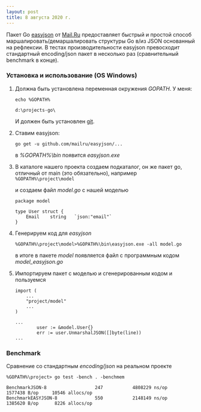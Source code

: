```yaml
---
layout: post
title: 8 августа 2020 г.
---
```


Пакет Go [easyjson](https://github.com/mailru/easyjson) от [Mail.Ru](https://github.com/mailru) предоставляет быстрый и простой способ маршалировать/демаршалировать структуры Go в/из JSON основанный на рефлексии. В тестах производительности easyjson превосходит стандартный encoding/json пакет в несколько раз (сравнительный benchmark в конце).

### Установка и использование (OS Windows)

1. Должна быть установлена переменная окружения *GOPATH*. У меня:

    `echo %GOPATH%`

    `d:\projects-go\`

    И должен быть установлен [git](https://git-scm.com/download/win).

2. Cтавим easyjson:

    `go get -u github.com/mailru/easyjson/...`

    в *%GOPATH%\bin* появится *easyjson.exe*

3. В каталоге нашего проекта создаем подкаталог, он же пакет go, отличный от main (это обязательно), например
    `%GOPATH%\project\model`

    и создаем файл *model.go* с нашей моделью
    ```
    package model

    type User struct {
        Email    string   `json:"email"`
    }
    ```
4. Генерируем код для *easyjson*

   `%GOPATH%\project\model>%GOPATH%\bin\easyjson.exe -all model.go`
   
   в итоге в пакете *model* появляется файл с программным кодом *model_easyjson.go*

5. Импортируем пакет с моделью и сгенерированным кодом и   пользуемся
    ```
    import (
        ...
        "project/model"
        ...
    )

    ...
            user := &model.User{}
            err := user.UnmarshalJSON([]byte(line))
    ...
    ```

### Benchmark
Сравнение со стандартным *encoding/json* на реальном проекте

`%GOPATH%\project> go test -bench . -benchmem`

```
BenchmarkJSON-8                  247           4808229 ns/op         1577438 B/op     10546 allocs/op
BenchmarkEASYJSON-8              550           2148149 ns/op         1385620 B/op      8226 allocs/op
```
